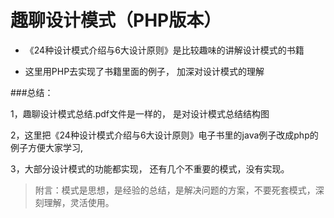 
# 趣聊设计模式（PHP版本）

* 《24种设计模式介绍与6大设计原则》是比较趣味的讲解设计模式的书籍
 
* 这里用PHP去实现了书籍里面的例子， 加深对设计模式的理解



###总结：

1，趣聊设计模式总结.pdf文件是一样的， 是对设计模式总结结构图

2，这里把《24种设计模式介绍与6大设计原则》电子书里的java例子改成php的例子方便大家学习, 

3，大部分设计模式的功能都实现， 还有几个不重要的模式，没有实现。


> 附言：模式是思想，是经验的总结，是解决问题的方案，不要死套模式，深刻理解，灵活使用。